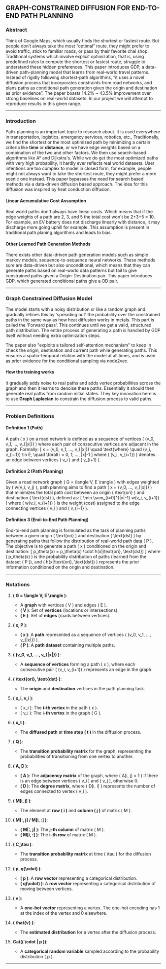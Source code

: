 ##  GRAPH-CONSTRAINED DIFFUSION FOR END-TO-END PATH PLANNING

### Abstract

Think of Google Maps, which usually finds the shortest or fastest route. But people don’t always take the most “optimal” route, they might prefer to avoid traffic, stick to familiar roads, or pass by their favorite chai shop. Traditional systems which involve explicit optimization, that is, using predefined rules to compute the shortest or fastest route, struggle to understand these hidden preferences. This paper introduces GDP, a data-driven path-planning model that learns from real-world travel patterns. Instead of rigidly following shortest-path algorithms, “it uses a novel diffusion process that incorporates constraints from road networks, and plans paths as conditional path generation given the origin and destination as prior evidence”. The paper boasts 14.2% ~ 43.5% improvement over strong baselines on real-world datasets. In our project we will attempt to reproduce results in this given range. 

---

### Introduction

Path-planning is an important topic to research about. It is used everywhere in transportation, logistics, emergency services, robotics, etc., Traditionally, we find the shortest or the most optimized path by minimizing a certain criteria like **time** or **distance**, or we have edge weights based on a combination of the two and other factors. We then use search-based algorithms like A* and Dijkstra's. While we do get the most optimized paths with very high probability, it hardly ever reflects real world datasets. User intentions are too complex to model in closed form, for example, people might not always want to take the shortest route, they might prefer a more scenic one instead. This paper bypasses the need for search based methods via a data-driven diffusion based approach. The idea for this diffusion was inspired by heat conduction diffusion. 

#### Linear Accumulative Cost Assumption

Real world paths don't always have linear costs. Which means that if the edge weights of a path are 2, 3, and 5 the total cost won't be 2+3+5 = 10. For example, an EV battery does not discharge linearly with distance, it may discharge more going uphill for example. This assumption is present in traditional path planing algorithms and leads to bias.

#### Other Learned Path Generation Methods

There exists other data-driven path generation models such as simple markov models, sequence-to-sequence neural networks. These methods sure are data-driven but also unconditional, which means that they can generate paths based on real-world data patterns but fail to give constrained paths given a Origin-Destination pair. This paper introduces GDP, which generated conditional paths give a OD pair.

---

### Graph Constrained Diffusion Model

The model starts with a noisy distribution or like a random graph and gradually refines this by 'spreading out' the probability over the constrained paths in the same way as how heat diffusion works in metals. This part is called the 'Forward pass'. This continues until we get a valid, structured path distribution. The entire process of generating a path is handled by GDP itself without needing extra optimization steps. 

The paper also "exploits a tailored self-attention mechanism" to keep in check the origin, destination and current path while generating paths. This ensures a spatio-temporal relation with the model at all times, and is used as prior evidence for the conditional sampling via node2vec.

#### How the training works

It gradually adds noise to real paths and adds vertex probabilities across the graph and then it learns to denoise these paths. Essentially it should then generate real paths from random initial states. They key innovation here is to use **Graph Laplacian** to constrain the diffusion process to valid paths.

---

### Problem Definitions

#### Definition 1 (Path)
A path \( x \) on a road network is defined as a sequence of vertices \( (v_0, v_1, ..., v_{|x|}) \) where each pair of consecutive vertices are adjacent in the graph. Formally:
\[
x = (v_0, v_1, ..., v_{|x|}) \quad \text{where} \quad (v_i, v_{i+1}) \in E, \quad \forall i = 0, 1, ..., |x|-1
\]
where \( (v_i, v_{i+1}) \) denotes an edge between vertices \( v_i \) and \( v_{i+1} \).

#### Definition 2 (Path Planning)
Given a road network graph \( G = \langle V, E \rangle \) with edges weighted by \( w(v_i, v_j) \), path planning aims to find a path \( x = (v_0, ..., v_{|x|}) \) that minimizes the total path cost between an origin \( \text{ori} \) and destination \( \text{dst} \), defined as:
\[
\min \sum_{i=0}^{|x|-1} w(v_i, v_{i+1})
\]
where \( w(v_i, v_{i+1}) \) is the weight (cost) assigned to the edge connecting vertices \( v_i \) and \( v_{i+1} \).

#### Definition 3 (End-to-End Path Planning)
End-to-end path planning is formulated as the task of planning paths between a given origin \( \text{ori} \) and destination \( \text{dst} \) by generating paths that follow the distribution of real-world path data \( P \). The objective is to generate a path \( x \) conditioned on the origin and destination:
\[
p_\theta(x) = p_\theta(x) \cdot h(x|\text{ori}, \text{dst})
\]
where \( p_\theta(x) \) is the probability distribution of paths (learned from the dataset \( P \)), and \( h(x|\text{ori}, \text{dst}) \) represents the prior information conditioned on the origin and destination.

---

### Notations

1. **\( G = \langle V, E \rangle \)**:
   - A **graph** with vertices \( V \) and edges \( E \).
   - **\( V \)**: Set of **vertices** (locations or intersections).
   - **\( E \)**: Set of **edges** (roads between vertices).

2. **\( x, P \)**:
   - **\( x \)**: A **path** represented as a sequence of vertices \( (v_0, v_1, ..., v_{|x|}) \).
   - **\( P \)**: A **path dataset** containing multiple paths.

3. **\( (v_0, v_1, ..., v_{|x|}) \)**:
   - A **sequence of vertices** forming a path \( x \), where each consecutive pair \( (v_i, v_{i+1}) \) represents an edge in the graph.

4. **\( \text{ori}, \text{dst} \)**:
   - The **origin** and **destination** vertices in the path planning task.

5. **\( x_i, v_i \)**:
   - \( x_i \): The **i-th vertex** in the path \( x \).
   - \( v_i \): The **i-th vertex** in the graph \( G \).

6. **\( x_t \)**:
   - The **diffused path** at **time step \( t \)** in the diffusion process.

7. **\( Q \)**:
   - The **transition probability matrix** for the graph, representing the probabilities of transitioning from one vertex to another.

8. **\( A, D \)**:
   - **\( A \)**: The **adjacency matrix** of the graph, where \( A[i, j] = 1 \) if there is an edge between vertices \( v_i \) and \( v_j \), otherwise 0.
   - **\( D \)**: The **degree matrix**, where \( D[i, i] \) represents the number of edges connected to vertex \( v_i \).

9. **\( M[i, j] \)**:
   - The element at **row \( i \)** and **column \( j \)** of matrix \( M \).

10. **\( M[:, j] / M[i, :] \)**:
    - **\( M[:, j] \)**: The **j-th column** of matrix \( M \).
    - **\( M[i, :] \)**: The **i-th row** of matrix \( M \).

11. **\( C_\tau \)**:
    - The **transition probability matrix** at time \( \tau \) for the diffusion process.

12. **\( p, q(\cdot) \)**:
    - **\( p \)**: A **row vector** representing a categorical distribution.
    - **\( q(\cdot) \)**: A **row vector** representing a categorical distribution of moving between vertices.

13. **\( v \)**:
    - A **one-hot vector** representing a vertex. The one-hot encoding has 1 at the index of the vertex and 0 elsewhere.

14. **\( \hat{v} \)**:
    - The **estimated distribution** for a vertex after the diffusion process.

15. **Cat(\( \cdot | p \))**:
    - A **categorical random variable** sampled according to the probability distribution \( p \).

---

